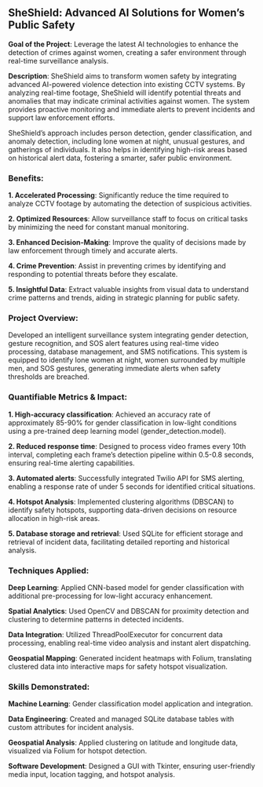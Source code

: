 ## SheShield: Advanced AI Solutions for Women’s Public Safety

**Goal of the Project**: Leverage the latest AI technologies to enhance the detection of crimes against women, creating a safer environment through real-time surveillance analysis.

**Description**: SheShield aims to transform women safety by integrating advanced AI-powered violence detection into existing CCTV systems. By analyzing real-time footage, SheShield will identify potential threats and anomalies that may indicate criminal activities against women. The system provides proactive monitoring and immediate alerts to prevent incidents and support law enforcement efforts.

SheShield’s approach includes person detection, gender classification, and anomaly detection, including lone women at night, unusual gestures, and gatherings of individuals. It also helps in identifying high-risk areas based on historical alert data, fostering a smarter, safer public environment.

### Benefits:

**1. Accelerated Processing**: Significantly reduce the time required to analyze CCTV footage by automating the detection of suspicious activities.

**2. Optimized Resources**: Allow surveillance staff to focus on critical tasks by minimizing the need for constant manual monitoring.

**3. Enhanced Decision-Making**: Improve the quality of decisions made by law enforcement through timely and accurate alerts.

**4. Crime Prevention**: Assist in preventing crimes by identifying and responding to potential threats before they escalate.

**5. Insightful Data**: Extract valuable insights from visual data to understand crime patterns and trends, aiding in strategic planning for public safety.

### Project Overview:

Developed an intelligent surveillance system integrating gender detection, gesture recognition, and SOS alert features using real-time video processing, database management, and SMS notifications. This system is equipped to identify lone women at night, women surrounded by multiple men, and SOS gestures, generating immediate alerts when safety thresholds are breached.

### Quantifiable Metrics & Impact:

**1. High-accuracy classification**: Achieved an accuracy rate of approximately 85-90% for gender classification in low-light conditions using a pre-trained deep learning model (gender_detection.model).

**2. Reduced response time**: Designed to process video frames every 10th interval, completing each frame’s detection pipeline within 0.5-0.8 seconds, ensuring real-time alerting capabilities.

**3. Automated alerts**: Successfully integrated Twilio API for SMS alerting, enabling a response rate of under 5 seconds for identified critical situations.

**4. Hotspot Analysis**: Implemented clustering algorithms (DBSCAN) to identify safety hotspots, supporting data-driven decisions on resource allocation in high-risk areas.

**5. Database storage and retrieval**: Used SQLite for efficient storage and retrieval of incident data, facilitating detailed reporting and historical analysis.

### Techniques Applied:

**Deep Learning**: Applied CNN-based model for gender classification with additional pre-processing for low-light accuracy enhancement.

**Spatial Analytics**: Used OpenCV and DBSCAN for proximity detection and clustering to determine patterns in detected incidents.

**Data Integration**: Utilized ThreadPoolExecutor for concurrent data processing, enabling real-time video analysis and instant alert dispatching.

**Geospatial Mapping**: Generated incident heatmaps with Folium, translating clustered data into interactive maps for safety hotspot visualization.

### Skills Demonstrated:

**Machine Learning**: Gender classification model application and integration.

**Data Engineering**: Created and managed SQLite database tables with custom attributes for incident analysis.

**Geospatial Analysis**: Applied clustering on latitude and longitude data, visualized via Folium for hotspot detection.

**Software Development**: Designed a GUI with Tkinter, ensuring user-friendly media input, location tagging, and hotspot analysis.
